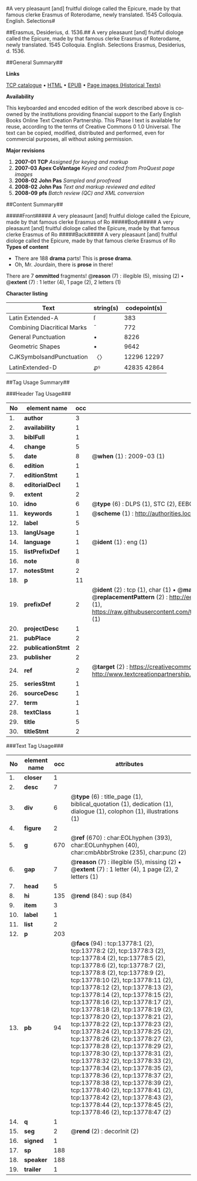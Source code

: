 #A very pleasaunt [and] fruitful diologe called the Epicure, made by that famous clerke Erasmus of Roterodame, newly translated. 1545 Colloquia. English. Selections#

##Erasmus, Desiderius, d. 1536.##
A very pleasaunt [and] fruitful diologe called the Epicure, made by that famous clerke Erasmus of Roterodame, newly translated. 1545
Colloquia. English. Selections
Erasmus, Desiderius, d. 1536.

##General Summary##

**Links**

[TCP catalogue](http://www.ota.ox.ac.uk/tcp/)  • 
[HTML](http://tei.it.ox.ac.uk/tcp/Texts-HTML/free/A00/A00338.html)  • 
[EPUB](http://tei.it.ox.ac.uk/tcp/Texts-EPUB/free/A00/A00338.epub) • 
[Page images (Historical Texts)](https://data.historicaltexts.jisc.ac.uk/view?pubId=eebo-99848668e&pageId=eebo-99848668e-13778-1)

**Availability**

This keyboarded and encoded edition of the
	       work described above is co-owned by the institutions
	       providing financial support to the Early English Books
	       Online Text Creation Partnership. This Phase I text is
	       available for reuse, according to the terms of Creative
	       Commons 0 1.0 Universal. The text can be copied,
	       modified, distributed and performed, even for
	       commercial purposes, all without asking permission.

**Major revisions**

1. __2007-01__ __TCP__ *Assigned for keying and markup*
1. __2007-03__ __Apex CoVantage__ *Keyed and coded from ProQuest page images*
1. __2008-02__ __John Pas__ *Sampled and proofread*
1. __2008-02__ __John Pas__ *Text and markup reviewed and edited*
1. __2008-09__ __pfs__ *Batch review (QC) and XML conversion*

##Content Summary##

#####Front#####
A very pleasaunt [and] fruitful diologe called the Epicure, made by that famous clerke Erasmus of Ro
#####Body#####
A very pleasaunt [and] fruitful diologe called the Epicure, made by that famous clerke Erasmus of Ro
#####Back#####
A very pleasaunt [and] fruitful diologe called the Epicure, made by that famous clerke Erasmus of Ro
**Types of content**

  * There are 188 **drama** parts! This is **prose drama**.
  * Oh, Mr. Jourdain, there is **prose** in there!

There are 7 **ommitted** fragments! 
 @__reason__ (7) : illegible (5), missing (2)  •  @__extent__ (7) : 1 letter (4), 1 page (2), 2 letters (1)

**Character listing**


|Text|string(s)|codepoint(s)|
|---|---|---|
|Latin Extended-A|ſ|383|
|Combining             Diacritical Marks|̄|772|
|General Punctuation|•|8226|
|Geometric Shapes|▪|9642|
|CJKSymbolsandPunctuation|〈〉|12296 12297|
|LatinExtended-D|ꝓꝰ|42835 42864|

##Tag Usage Summary##

###Header Tag Usage###

|No|element name|occ|attributes|
|---|---|---|---|
|1.|__author__|3||
|2.|__availability__|1||
|3.|__biblFull__|1||
|4.|__change__|5||
|5.|__date__|8| @__when__ (1) : 2009-03 (1)|
|6.|__edition__|1||
|7.|__editionStmt__|1||
|8.|__editorialDecl__|1||
|9.|__extent__|2||
|10.|__idno__|6| @__type__ (6) : DLPS (1), STC (2), EEBO-CITATION (1), PROQUEST (1), VID (1)|
|11.|__keywords__|1| @__scheme__ (1) : http://authorities.loc.gov/ (1)|
|12.|__label__|5||
|13.|__langUsage__|1||
|14.|__language__|1| @__ident__ (1) : eng (1)|
|15.|__listPrefixDef__|1||
|16.|__note__|8||
|17.|__notesStmt__|2||
|18.|__p__|11||
|19.|__prefixDef__|2| @__ident__ (2) : tcp (1), char (1)  •  @__matchPattern__ (2) : ([0-9\-]+):([0-9IVX]+) (1), (.+) (1)  •  @__replacementPattern__ (2) : http://eebo.chadwyck.com/downloadtiff?vid=$1&page=$2 (1), https://raw.githubusercontent.com/textcreationpartnership/Texts/master/tcpchars.xml#$1 (1)|
|20.|__projectDesc__|1||
|21.|__pubPlace__|2||
|22.|__publicationStmt__|2||
|23.|__publisher__|2||
|24.|__ref__|2| @__target__ (2) : https://creativecommons.org/publicdomain/zero/1.0/ (1), http://www.textcreationpartnership.org/docs/. (1)|
|25.|__seriesStmt__|1||
|26.|__sourceDesc__|1||
|27.|__term__|1||
|28.|__textClass__|1||
|29.|__title__|5||
|30.|__titleStmt__|2||


###Text Tag Usage###

|No|element name|occ|attributes|
|---|---|---|---|
|1.|__closer__|1||
|2.|__desc__|7||
|3.|__div__|6| @__type__ (6) : title_page (1), biblical_quotation (1), dedication (1), dialogue (1), colophon (1), illustrations (1)|
|4.|__figure__|2||
|5.|__g__|670| @__ref__ (670) : char:EOLhyphen (393), char:EOLunhyphen (40), char:cmbAbbrStroke (235), char:punc (2)|
|6.|__gap__|7| @__reason__ (7) : illegible (5), missing (2)  •  @__extent__ (7) : 1 letter (4), 1 page (2), 2 letters (1)|
|7.|__head__|5||
|8.|__hi__|135| @__rend__ (84) : sup (84)|
|9.|__item__|3||
|10.|__label__|1||
|11.|__list__|2||
|12.|__p__|203||
|13.|__pb__|94| @__facs__ (94) : tcp:13778:1 (2), tcp:13778:2 (2), tcp:13778:3 (2), tcp:13778:4 (2), tcp:13778:5 (2), tcp:13778:6 (2), tcp:13778:7 (2), tcp:13778:8 (2), tcp:13778:9 (2), tcp:13778:10 (2), tcp:13778:11 (2), tcp:13778:12 (2), tcp:13778:13 (2), tcp:13778:14 (2), tcp:13778:15 (2), tcp:13778:16 (2), tcp:13778:17 (2), tcp:13778:18 (2), tcp:13778:19 (2), tcp:13778:20 (2), tcp:13778:21 (2), tcp:13778:22 (2), tcp:13778:23 (2), tcp:13778:24 (2), tcp:13778:25 (2), tcp:13778:26 (2), tcp:13778:27 (2), tcp:13778:28 (2), tcp:13778:29 (2), tcp:13778:30 (2), tcp:13778:31 (2), tcp:13778:32 (2), tcp:13778:33 (2), tcp:13778:34 (2), tcp:13778:35 (2), tcp:13778:36 (2), tcp:13778:37 (2), tcp:13778:38 (2), tcp:13778:39 (2), tcp:13778:40 (2), tcp:13778:41 (2), tcp:13778:42 (2), tcp:13778:43 (2), tcp:13778:44 (2), tcp:13778:45 (2), tcp:13778:46 (2), tcp:13778:47 (2)|
|14.|__q__|1||
|15.|__seg__|2| @__rend__ (2) : decorInit (2)|
|16.|__signed__|1||
|17.|__sp__|188||
|18.|__speaker__|188||
|19.|__trailer__|1||
